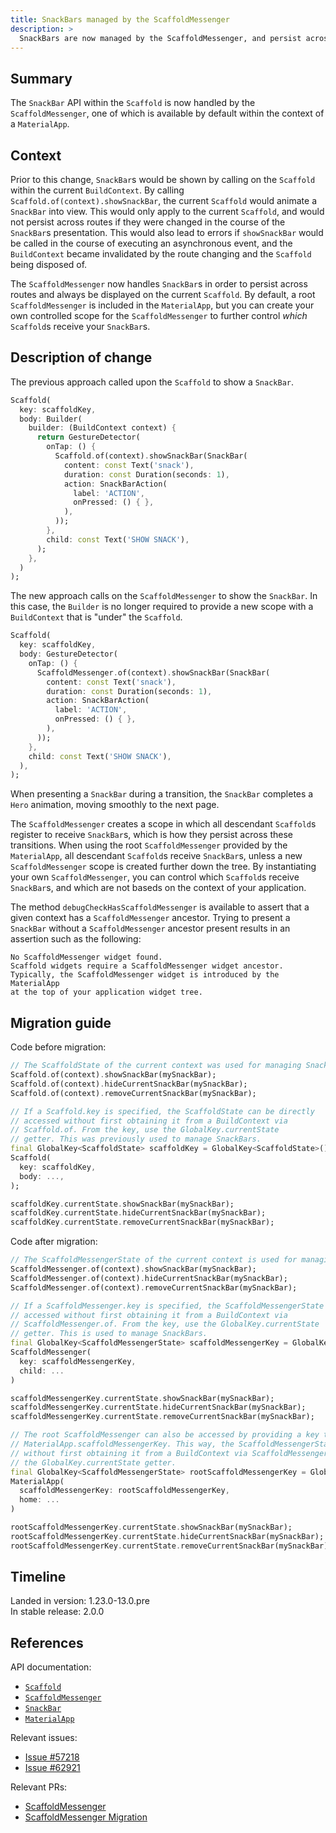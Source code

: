 ```yaml
---
title: SnackBars managed by the ScaffoldMessenger
description: >
  SnackBars are now managed by the ScaffoldMessenger, and persist across routes.
---
```


## Summary

The `SnackBar` API within the `Scaffold` is now handled by the
`ScaffoldMessenger`, one of which is
available by default within the context of a `MaterialApp`.

## Context

Prior to this change, `SnackBar`s would be shown by calling
on the `Scaffold` within the current `BuildContext`.
By calling `Scaffold.of(context).showSnackBar`,
the current `Scaffold` would animate a `SnackBar` into view.
This would only apply to the current `Scaffold`,
and would not persist across routes if they were changed
in the course of the `SnackBar`s presentation.
This would also lead to errors if `showSnackBar`
would be called in the course of executing an
asynchronous event, and the `BuildContext` became invalidated
by the route changing and the `Scaffold` being disposed of.

The `ScaffoldMessenger` now handles `SnackBar`s in order to
persist across routes and always be displayed on the current `Scaffold`.
By default, a root `ScaffoldMessenger` is included in the `MaterialApp`,
but you can create your own controlled scope for the `ScaffoldMessenger`
to further control _which_ `Scaffold`s receive your `SnackBar`s.

## Description of change

The previous approach called upon the `Scaffold` to show a `SnackBar`.

```dart
Scaffold(
  key: scaffoldKey,
  body: Builder(
    builder: (BuildContext context) {
      return GestureDetector(
        onTap: () {
          Scaffold.of(context).showSnackBar(SnackBar(
            content: const Text('snack'),
            duration: const Duration(seconds: 1),
            action: SnackBarAction(
              label: 'ACTION',
              onPressed: () { },
            ),
          ));
        },
        child: const Text('SHOW SNACK'),
      );
    },
  )
);
```

The new approach calls on the `ScaffoldMessenger` to show
the `SnackBar`. In this case, the `Builder` is no longer
required to provide a new scope with a `BuildContext` that
is "under" the `Scaffold`.

```dart
Scaffold(
  key: scaffoldKey,
  body: GestureDetector(
    onTap: () {
      ScaffoldMessenger.of(context).showSnackBar(SnackBar(
        content: const Text('snack'),
        duration: const Duration(seconds: 1),
        action: SnackBarAction(
          label: 'ACTION',
          onPressed: () { },
        ),
      ));
    },
    child: const Text('SHOW SNACK'),
  ),
);
```

When presenting a `SnackBar` during a transition,
the `SnackBar` completes a `Hero` animation,
moving smoothly to the next page.

The `ScaffoldMessenger` creates a scope in which all descendant
`Scaffold`s register to receive `SnackBar`s,
which is how they persist across these transitions.
When using the root `ScaffoldMessenger` provided by the
`MaterialApp`, all descendant `Scaffold`s receive `SnackBar`s,
unless a new `ScaffoldMessenger` scope is created further down the tree.
By instantiating your own `ScaffoldMessenger`,
you can control which `Scaffold`s receive `SnackBar`s, and which are not baseds
on the context of your application.

The method `debugCheckHasScaffoldMessenger` is available to assert
that a given context has a `ScaffoldMessenger` ancestor.
Trying to present  a `SnackBar` without a `ScaffoldMessenger` ancestor
present results in an assertion such as the following:

```text
No ScaffoldMessenger widget found.
Scaffold widgets require a ScaffoldMessenger widget ancestor.
Typically, the ScaffoldMessenger widget is introduced by the MaterialApp
at the top of your application widget tree.
```

## Migration guide

Code before migration:

```dart
// The ScaffoldState of the current context was used for managing SnackBars.
Scaffold.of(context).showSnackBar(mySnackBar);
Scaffold.of(context).hideCurrentSnackBar(mySnackBar);
Scaffold.of(context).removeCurrentSnackBar(mySnackBar);

// If a Scaffold.key is specified, the ScaffoldState can be directly
// accessed without first obtaining it from a BuildContext via
// Scaffold.of. From the key, use the GlobalKey.currentState
// getter. This was previously used to manage SnackBars.
final GlobalKey<ScaffoldState> scaffoldKey = GlobalKey<ScaffoldState>();
Scaffold(
  key: scaffoldKey,
  body: ...,
);

scaffoldKey.currentState.showSnackBar(mySnackBar);
scaffoldKey.currentState.hideCurrentSnackBar(mySnackBar);
scaffoldKey.currentState.removeCurrentSnackBar(mySnackBar);

```

Code after migration:

```dart
// The ScaffoldMessengerState of the current context is used for managing SnackBars.
ScaffoldMessenger.of(context).showSnackBar(mySnackBar);
ScaffoldMessenger.of(context).hideCurrentSnackBar(mySnackBar);
ScaffoldMessenger.of(context).removeCurrentSnackBar(mySnackBar);

// If a ScaffoldMessenger.key is specified, the ScaffoldMessengerState can be directly
// accessed without first obtaining it from a BuildContext via
// ScaffoldMessenger.of. From the key, use the GlobalKey.currentState
// getter. This is used to manage SnackBars.
final GlobalKey<ScaffoldMessengerState> scaffoldMessengerKey = GlobalKey<ScaffoldMessengerState>();
ScaffoldMessenger(
  key: scaffoldMessengerKey,
  child: ...
)

scaffoldMessengerKey.currentState.showSnackBar(mySnackBar);
scaffoldMessengerKey.currentState.hideCurrentSnackBar(mySnackBar);
scaffoldMessengerKey.currentState.removeCurrentSnackBar(mySnackBar);

// The root ScaffoldMessenger can also be accessed by providing a key to 
// MaterialApp.scaffoldMessengerKey. This way, the ScaffoldMessengerState can be directly accessed
// without first obtaining it from a BuildContext via ScaffoldMessenger.of. From the key, use
// the GlobalKey.currentState getter.
final GlobalKey<ScaffoldMessengerState> rootScaffoldMessengerKey = GlobalKey<ScaffoldMessengerState>();
MaterialApp(
  scaffoldMessengerKey: rootScaffoldMessengerKey,
  home: ...
)

rootScaffoldMessengerKey.currentState.showSnackBar(mySnackBar);
rootScaffoldMessengerKey.currentState.hideCurrentSnackBar(mySnackBar);
rootScaffoldMessengerKey.currentState.removeCurrentSnackBar(mySnackBar);
```

## Timeline

Landed in version: 1.23.0-13.0.pre<br>
In stable release: 2.0.0

## References

API documentation:

* [`Scaffold`][]
* [`ScaffoldMessenger`][]
* [`SnackBar`][]
* [`MaterialApp`][]

Relevant issues:

* [Issue #57218][]
* [Issue #62921][]

Relevant PRs:

* [ScaffoldMessenger][]
* [ScaffoldMessenger Migration][]

[`Scaffold`]: {{site.api}}/flutter/material/Scaffold-class.html
[`ScaffoldMessenger`]: {{site.api}}/flutter/material/ScaffoldMessenger-class.html
[`SnackBar`]: {{site.api}}/flutter/material/SnackBar-class.html
[`MaterialApp`]: {{site.api}}/flutter/material/MaterialApp-class.html
[Issue #57218]: {{site.repo.flutter}}/issues/57218
[Issue #62921]: {{site.repo.flutter}}/issues/62921
[ScaffoldMessenger]: {{site.repo.flutter}}/pull/64101
[ScaffoldMessenger Migration]: {{site.repo.flutter}}/pull/64170

